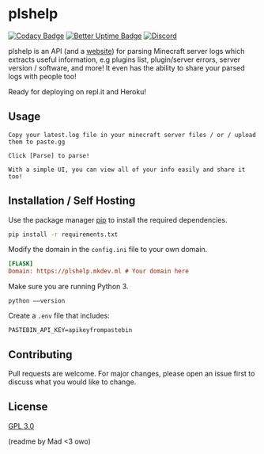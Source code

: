 # plshelp
[![Codacy Badge](https://app.codacy.com/project/badge/Grade/110d0d83d60144a4bece1eb7a4fef804)](https://www.codacy.com/gh/zlataovce/plshelp/dashboard?utm_source=github.com&amp;utm_medium=referral&amp;utm_content=zlataovce/plshelp&amp;utm_campaign=Badge_Grade)
[![Better Uptime Badge](https://betteruptime.com/status-badges/v1/monitor/6ofe.svg)](https://status.mkdev.ml)
[![Discord](https://img.shields.io/discord/828691352551293030)](https://discord.gg/FGf6z89kVR)


plshelp is an API (and a [website](https://plshelp.mkdev.ml)) for parsing Minecraft server logs which extracts useful information, e.g plugins list, plugin/server errors, server version / software, and more! It even has the ability to share your parsed logs with people too!  

Ready for deploying on repl.it and Heroku!
## Usage

```
Copy your latest.log file in your minecraft server files / or / upload them to paste.gg

Click [Parse] to parse!

With a simple UI, you can view all of your info easily and share it too!
```

## Installation / Self Hosting

Use the package manager [pip](https://pip.pypa.io/en/stable/) to install the required dependencies.

```bash
pip install -r requirements.txt
```
Modify the domain in the `config.ini` file to your own domain.
```ini
[FLASK]
Domain: https://plshelp.mkdev.ml # Your domain here
```
Make sure you are running Python 3.
```
python ––version
```
Create a `.env` file that includes:
```
PASTEBIN_API_KEY=apikeyfrompastebin
```

## Contributing
Pull requests are welcome. For major changes, please open an issue first to discuss what you would like to change.

## License
[GPL 3.0](https://choosealicense.com/licenses/gpl-3.0/)

(readme by Mad <3 owo)
